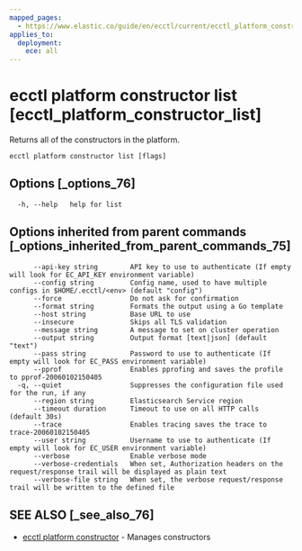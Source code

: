 ```yaml
---
mapped_pages:
  - https://www.elastic.co/guide/en/ecctl/current/ecctl_platform_constructor_list.html
applies_to:
  deployment:
    ece: all
---
```


# ecctl platform constructor list [ecctl_platform_constructor_list]

Returns all of the constructors in the platform.

```
ecctl platform constructor list [flags]
```


## Options [_options_76]

```
  -h, --help   help for list
```


## Options inherited from parent commands [_options_inherited_from_parent_commands_75]

```
      --api-key string        API key to use to authenticate (If empty will look for EC_API_KEY environment variable)
      --config string         Config name, used to have multiple configs in $HOME/.ecctl/<env> (default "config")
      --force                 Do not ask for confirmation
      --format string         Formats the output using a Go template
      --host string           Base URL to use
      --insecure              Skips all TLS validation
      --message string        A message to set on cluster operation
      --output string         Output format [text|json] (default "text")
      --pass string           Password to use to authenticate (If empty will look for EC_PASS environment variable)
      --pprof                 Enables pprofing and saves the profile to pprof-20060102150405
  -q, --quiet                 Suppresses the configuration file used for the run, if any
      --region string         Elasticsearch Service region
      --timeout duration      Timeout to use on all HTTP calls (default 30s)
      --trace                 Enables tracing saves the trace to trace-20060102150405
      --user string           Username to use to authenticate (If empty will look for EC_USER environment variable)
      --verbose               Enable verbose mode
      --verbose-credentials   When set, Authorization headers on the request/response trail will be displayed as plain text
      --verbose-file string   When set, the verbose request/response trail will be written to the defined file
```


## SEE ALSO [_see_also_76]

* [ecctl platform constructor](/reference/ecctl_platform_constructor.md) - Manages constructors

